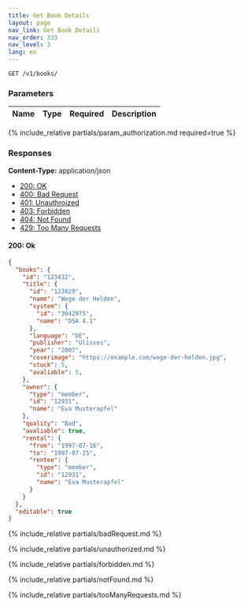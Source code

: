 ```yaml
---
title: Get Book Details
layout: page
nav_link: Get Book Details
nav_order: 333
nav_level: 3
lang: en
---
```


```
GET /v1/books/
```

### Parameters

| Name | Type  | Required | Description |
|:--------------|:--------|:----------:|:----------------------------------------------------------------------------------|
{% include_relative partials/param_authorization.md required=true %}

### Responses
**Content-Type:** application/json
- [200: OK](#200-ok)
- [400: Bad Request](#400-bad-request)
- [401: Unauthroized](#401-unauthorized)
- [403: Forbidden](#403-forbidden)
- [404: Not Found](#404-not-found)
- [429: Too Many Requests](#429-too-many-requests)

#### 200: Ok
```json
{
  "books": {
    "id": "123432",
    "title": {
      "id": "123829",
      "name": "Wege der Helden",
      "system": {
        "id": "3042975",
        "name": "DSA 4.1"
      },
      "language": "DE",
      "publisher": "Ulisses",
      "year": "2007",
      "coverimage": "https://example.com/wege-der-helden.jpg",
      "stock": 5,
      "avaliable": 5,
    },
    "owner": {
      "type": "member",
      "id": "12931",
      "name": "Eva Musterapfel"
    },
    "quality": "Bad",
    "avaliable": true,
    "rental": {
      "from": "1997-07-16",
      "to": "1997-07-25",
      "rentee": {
        "type": "member",
        "id": "12931",
        "name": "Eva Musterapfel"
      }
    }
  },
  "editable": true
}
```

{% include_relative partials/badRequest.md %}

{% include_relative partials/unauthorized.md %}

{% include_relative partials/forbidden.md %}

{% include_relative partials/notFound.md %}

{% include_relative partials/tooManyRequests.md %}
